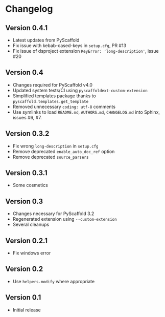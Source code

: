 # Changelog

<!-- ## Version 0.4.2 (development) -->

## Version 0.4.1

- Latest updates from PyScaffold
- Fix issue with kebab-cased-keys in `setup.cfg`, PR #13
- Fix issue of dsproject extension `KeyError: 'long-description'`, issue #20

## Version 0.4

- Changes required for PyScaffold v4.0
- Updated system tests/CI using `pyscaffoldext-custom-extension`
- Simplified templates package thanks to `pyscaffold.templates.get_template`
- Removed unnecessary `coding: utf-8` comments
- Use symlinks to load `README.md`, `AUTHORS.md`, `CHANGELOG.md` into Sphinx, issues #6, #7.

## Version 0.3.2

- Fix wrong `long-description` in `setup.cfg`
- Remove deprecated `enable_auto_doc_ref` option
- Remove deprecated `source_parsers`

## Version 0.3.1

- Some cosmetics

## Version 0.3

- Changes necessary for PyScaffold 3.2
- Regenerated extension using `--custom-extension`
- Several cleanups

## Version 0.2.1

- Fix windows error

## Version 0.2

- Use `helpers.modify` where appropriate

## Version 0.1

- Initial release
